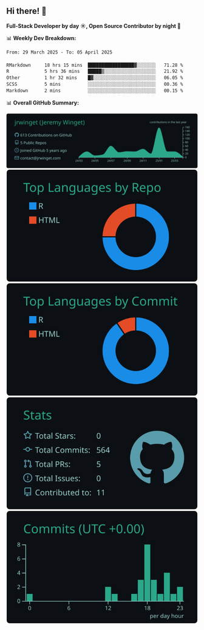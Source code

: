 ## Hi there! 👋

**Full-Stack Developer by day ☀️, Open Source Contributor by night 🌙**

📊 **Weekly Dev Breakdown:**
<!--START_SECTION:waka-->

```txt
From: 29 March 2025 - To: 05 April 2025

RMarkdown     18 hrs 15 mins  █████████████████▓░░░░░░░   71.28 %
R             5 hrs 36 mins   █████▒░░░░░░░░░░░░░░░░░░░   21.92 %
Other         1 hr 32 mins    █▓░░░░░░░░░░░░░░░░░░░░░░░   06.05 %
SCSS          5 mins          ░░░░░░░░░░░░░░░░░░░░░░░░░   00.36 %
Markdown      2 mins          ░░░░░░░░░░░░░░░░░░░░░░░░░   00.15 %
```

<!--END_SECTION:waka-->

📊 **Overall GitHub Summary:**

[![](https://raw.githubusercontent.com/jrwinget/jrwinget/main/profile-summary-card-output/gotham/0-profile-details.svg)](https://github.com/vn7n24fzkq/github-profile-summary-cards)
[![](https://raw.githubusercontent.com/jrwinget/jrwinget/main/profile-summary-card-output/gotham/1-repos-per-language.svg)](https://github.com/vn7n24fzkq/github-profile-summary-cards) [![](https://raw.githubusercontent.com/jrwinget/jrwinget/main/profile-summary-card-output/gotham/2-most-commit-language.svg)](https://github.com/vn7n24fzkq/github-profile-summary-cards)
[![](https://raw.githubusercontent.com/jrwinget/jrwinget/main/profile-summary-card-output/gotham/3-stats.svg)](https://github.com/vn7n24fzkq/github-profile-summary-cards) [![](https://raw.githubusercontent.com/jrwinget/jrwinget/main/profile-summary-card-output/gotham/4-productive-time.svg)](https://github.com/vn7n24fzkq/github-profile-summary-cards)
